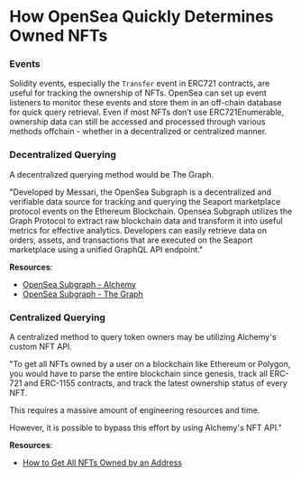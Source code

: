 # How OpenSea Quickly Determines Owned NFTs  

### Events  
Solidity events, especially the `Transfer` event in ERC721 contracts, are useful for tracking the ownership of NFTs. OpenSea can set up event listeners to monitor these events and store them in an off-chain database for quick query retrieval. Even if most NFTs don’t use ERC721Enumerable, ownership data can still be accessed and processed through various methods offchain - whether in a decentralized or centralized manner. 

### Decentralized Querying  

A decentralized querying method would be The Graph.  

"Developed by Messari, the OpenSea Subgraph is a decentralized and verifiable data source for tracking and querying the Seaport marketplace protocol events on the Ethereum Blockchain.  Opensea Subgraph utilizes the Graph Protocol to extract raw blockchain data and transform it into useful metrics for effective analytics. Developers can easily retrieve data on orders, assets, and transactions that are executed on the Seaport marketplace using a unified GraphQL API endpoint."  

**Resources**:  
- [OpenSea Subgraph - Alchemy](https://www.alchemy.com/dapps/opensea-subgraph)  
- [OpenSea Subgraph - The Graph](https://thegraph.com/hosted-service/subgraph/itsjerryokolo/opensea)  

### Centralized Querying  

A centralized method to query token owners may be utilizing Alchemy's custom NFT API.  

"To get all NFTs owned by a user on a blockchain like Ethereum or Polygon, you would have to parse the entire blockchain since genesis, track all ERC-721 and ERC-1155 contracts, and track the latest ownership status of every NFT.  

This requires a massive amount of engineering resources and time.  

However, it is possible to bypass this effort by using Alchemy's NFT API."  

**Resources**:  
- [How to Get All NFTs Owned by an Address](https://docs.alchemy.com/docs/how-to-get-all-nfts-owned-by-an-address)  
